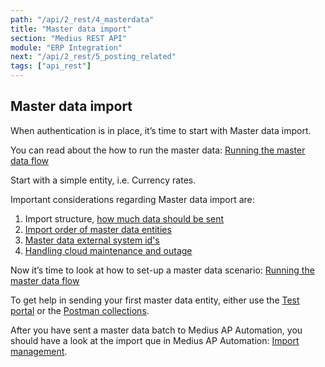 ```yaml
---
path: "/api/2_rest/4_masterdata"
title: "Master data import"
section: "Medius REST API"
module: "ERP Integration"
next: "/api/2_rest/5_posting_related"
tags: ["api_rest"]
---
```

## Master data import
When authentication is in place, it’s time to start with Master data import.

You can read about the how to run the master data: [Running the master data flow](https://success.mediusflow.com/documentation/integration-documentation/technical/rest/scenarios/#running-the-master-data-flow)

Start with a simple entity, i.e. Currency rates.

Important considerations regarding Master data import are:

1. Import structure, [how much data should be sent](https://success.mediusflow.com/documentation/integration-documentation/technical/general/#how-much-data-can-be-sent)
2. [Import order of master data entities](https://success.mediusflow.com/documentation/integration-documentation/technical/rest/generalconsiderations/#import-order-of-master-data)
3. [Master data external system id's](https://success.mediusflow.com/documentation/integration-documentation/technical/rest/generalconsiderations/#master-data-external-system-ids)
4. [Handling cloud maintenance and outage](https://success.mediusflow.com/documentation/integration-documentation/technical/rest/generalconsiderations/#handling-cloud-maintenance-and-outages)

Now it’s time to look at how to set-up a master data scenario: [Running the master data flow](https://success.mediusflow.com/documentation/integration-documentation/technical/rest/scenarios/#running-the-master-data-flow)

To get help in sending your first master data entity, either use the [Test portal](https://cloud.mediusflow.com/$TenantNameQA/api/documentation/) or the [Postman collections](https://success.mediusflow.com/documentation/integration-documentation/technical/rest/specification/#postman-collections).

After you have sent a master data batch to Medius AP Automation, you should have a look at the import que in Medius AP Automation: [Import management](https://cloud.mediusflow.com/$TenantNameQA/#/configuration/ImportManagement).
